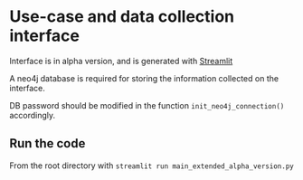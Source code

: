 # Use-case and data collection interface

Interface is in alpha version, and is generated with [Streamlit](https://streamlit.io)

A neo4j database is required for storing the information collected on the interface. 

DB password should be modified in the function `init_neo4j_connection()` accordingly.

## Run the code 
From the root directory with `streamlit run main_extended_alpha_version.py`

